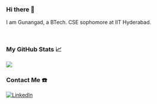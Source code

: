 ### Hi there 👋
I am Gunangad, a BTech. CSE sophomore at IIT Hyderabad.

<br/>


### My GitHub Stats 📈
<img src="https://github-readme-stats.vercel.app/api?username=angad11121&show_icons=true&theme=midnight-purple"/>

<br/>

### Contact Me ☎️
[![LinkedIn](https://img.shields.io/badge/-LinkedIn-0077B5?style=for-the-badge&logo=LinkedIn&logoColor=white)](https://www.linkedin.com/in/angad11121/)


<!--
**angad11121/angad11121** is a ✨ _special_ ✨ repository because its `README.md` (this file) appears on your GitHub profile.

Here are some ideas to get you started:

- 🔭 I’m currently working on ...
- 🌱 I’m currently learning ...
- 👯 I’m looking to collaborate on ...
- 🤔 I’m looking for help with ...
- 💬 Ask me about ...
- 📫 How to reach me: ...
- 😄 Pronouns: ...
- ⚡ Fun fact: ...
-->

